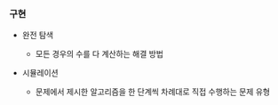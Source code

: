 ### 구현

- 완전 탐색
  
  - 모든 경우의 수를 다 계산하는 해결 방법

- 시뮬레이션
  
  - 문제에서 제시한 알고리즘을 한 단계씩 차례대로 직접 수행하는 문제 유형